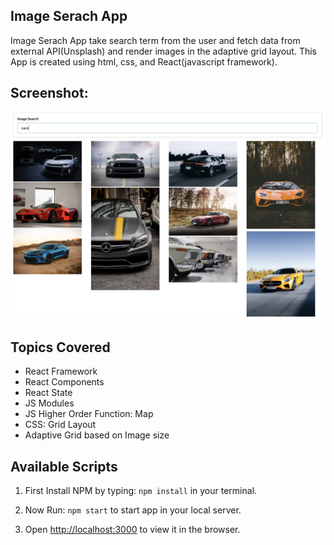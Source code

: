 ## Image Serach App

Image Serach App take search term from the user and fetch data from external API(Unsplash) and render images in the adaptive grid layout.
This App is created using html, css, and React(javascript framework).

## Screenshot:

![UI-Screenshot](images/image_search_app_ui.png)

## Topics Covered

- React Framework
- React Components
- React State
- JS Modules
- JS Higher Order Function: Map
- CSS: Grid Layout
- Adaptive Grid based on Image size

## Available Scripts

1. First Install NPM by typing: `npm install` in your terminal.

2. Now Run: `npm start` to start app in your local server.

3. Open [http://localhost:3000](http://localhost:3000) to view it in the browser.
